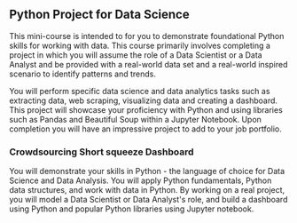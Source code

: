## Python Project for Data Science

This mini-course is intended to for you to demonstrate foundational Python skills for working with data. This course primarily involves completing a project in which you will assume the role of a Data Scientist or a Data Analyst and be provided with a real-world data set and a real-world inspired scenario to identify patterns and trends. 

You will perform specific data science and data analytics tasks such as extracting data, web scraping, visualizing data and creating a dashboard. This project will showcase your proficiency with Python and using libraries such as Pandas and Beautiful Soup within a Jupyter Notebook. Upon completion you will have an impressive project to add to your job portfolio.

### Crowdsourcing Short squeeze Dashboard

You will demonstrate your skills in Python - the language of choice for Data Science and Data Analysis. You will apply Python fundamentals, Python data structures, and work with data in Python. By working on a real project, you will model a Data Scientist or Data Analyst's role, and build a dashboard using Python and popular Python libraries using Jupyter notebook.

